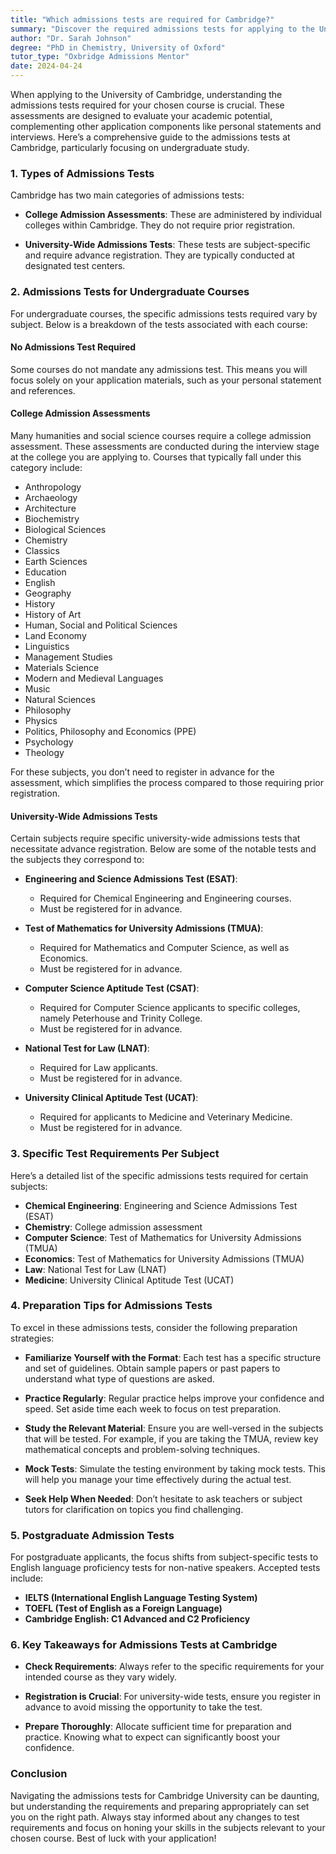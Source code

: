 ```yaml
---
title: "Which admissions tests are required for Cambridge?"
summary: "Discover the required admissions tests for applying to the University of Cambridge, including college-specific and university-wide assessments."
author: "Dr. Sarah Johnson"
degree: "PhD in Chemistry, University of Oxford"
tutor_type: "Oxbridge Admissions Mentor"
date: 2024-04-24
---
```


When applying to the University of Cambridge, understanding the admissions tests required for your chosen course is crucial. These assessments are designed to evaluate your academic potential, complementing other application components like personal statements and interviews. Here’s a comprehensive guide to the admissions tests at Cambridge, particularly focusing on undergraduate study.

### 1. **Types of Admissions Tests**

Cambridge has two main categories of admissions tests: 

- **College Admission Assessments**: These are administered by individual colleges within Cambridge. They do not require prior registration.
  
- **University-Wide Admissions Tests**: These tests are subject-specific and require advance registration. They are typically conducted at designated test centers.

### 2. **Admissions Tests for Undergraduate Courses**

For undergraduate courses, the specific admissions tests required vary by subject. Below is a breakdown of the tests associated with each course:

#### **No Admissions Test Required**

Some courses do not mandate any admissions test. This means you will focus solely on your application materials, such as your personal statement and references. 

#### **College Admission Assessments**

Many humanities and social science courses require a college admission assessment. These assessments are conducted during the interview stage at the college you are applying to. Courses that typically fall under this category include:

- Anthropology
- Archaeology
- Architecture
- Biochemistry
- Biological Sciences
- Chemistry
- Classics
- Earth Sciences
- Education
- English
- Geography
- History
- History of Art
- Human, Social and Political Sciences
- Land Economy
- Linguistics
- Management Studies
- Materials Science
- Modern and Medieval Languages
- Music
- Natural Sciences
- Philosophy
- Physics
- Politics, Philosophy and Economics (PPE)
- Psychology
- Theology

For these subjects, you don’t need to register in advance for the assessment, which simplifies the process compared to those requiring prior registration.

#### **University-Wide Admissions Tests**

Certain subjects require specific university-wide admissions tests that necessitate advance registration. Below are some of the notable tests and the subjects they correspond to:

- **Engineering and Science Admissions Test (ESAT)**:
  - Required for Chemical Engineering and Engineering courses.
  - Must be registered for in advance.

- **Test of Mathematics for University Admissions (TMUA)**:
  - Required for Mathematics and Computer Science, as well as Economics.
  - Must be registered for in advance.

- **Computer Science Aptitude Test (CSAT)**:
  - Required for Computer Science applicants to specific colleges, namely Peterhouse and Trinity College.
  - Must be registered for in advance.

- **National Test for Law (LNAT)**:
  - Required for Law applicants.
  - Must be registered for in advance.

- **University Clinical Aptitude Test (UCAT)**:
  - Required for applicants to Medicine and Veterinary Medicine.
  - Must be registered for in advance.

### 3. **Specific Test Requirements Per Subject**

Here’s a detailed list of the specific admissions tests required for certain subjects:

- **Chemical Engineering**: Engineering and Science Admissions Test (ESAT)
- **Chemistry**: College admission assessment
- **Computer Science**: Test of Mathematics for University Admissions (TMUA)
- **Economics**: Test of Mathematics for University Admissions (TMUA)
- **Law**: National Test for Law (LNAT)
- **Medicine**: University Clinical Aptitude Test (UCAT)

### 4. **Preparation Tips for Admissions Tests**

To excel in these admissions tests, consider the following preparation strategies:

- **Familiarize Yourself with the Format**: Each test has a specific structure and set of guidelines. Obtain sample papers or past papers to understand what type of questions are asked.

- **Practice Regularly**: Regular practice helps improve your confidence and speed. Set aside time each week to focus on test preparation.

- **Study the Relevant Material**: Ensure you are well-versed in the subjects that will be tested. For example, if you are taking the TMUA, review key mathematical concepts and problem-solving techniques.

- **Mock Tests**: Simulate the testing environment by taking mock tests. This will help you manage your time effectively during the actual test.

- **Seek Help When Needed**: Don’t hesitate to ask teachers or subject tutors for clarification on topics you find challenging.

### 5. **Postgraduate Admission Tests**

For postgraduate applicants, the focus shifts from subject-specific tests to English language proficiency tests for non-native speakers. Accepted tests include:

- **IELTS (International English Language Testing System)**
- **TOEFL (Test of English as a Foreign Language)**
- **Cambridge English: C1 Advanced and C2 Proficiency**

### 6. **Key Takeaways for Admissions Tests at Cambridge**

- **Check Requirements**: Always refer to the specific requirements for your intended course as they vary widely.
  
- **Registration is Crucial**: For university-wide tests, ensure you register in advance to avoid missing the opportunity to take the test.

- **Prepare Thoroughly**: Allocate sufficient time for preparation and practice. Knowing what to expect can significantly boost your confidence.

### Conclusion

Navigating the admissions tests for Cambridge University can be daunting, but understanding the requirements and preparing appropriately can set you on the right path. Always stay informed about any changes to test requirements and focus on honing your skills in the subjects relevant to your chosen course. Best of luck with your application!
    